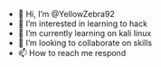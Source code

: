 - 👋 Hi, I’m @YellowZebra92
- 👀 I’m interested in learning to hack
- 🌱 I’m currently learning on kali linux
- 💞️ I’m looking to collaborate on skills
- 📫 How to reach me respond

<!---
YellowZebra92/YellowZebra92 is a ✨ special ✨ repository because its `README.md` (this file) appears on your GitHub profile.
You can click the Preview link to take a look at your changes.
--->
